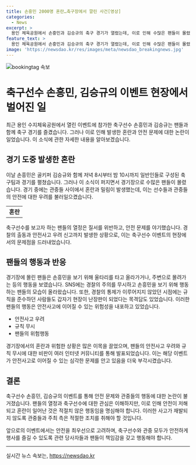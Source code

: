 ```yaml
---
title: 손흥민 2000명 혼란…축구장에서 깔린 사건[영상]
categories:
  - News
excerpt: >
  용인 체육공원에서 손흥민과 김승규의 축구 경기가 열렸는데, 이로 인해 수많은 팬들이 몰렸다. 경기 중에는 플레이어의 안전을 위해 질서를 지키지 않는 관중들이 있어 경찰이 통제에 나서는 등 혼란스러운 상황이 벌어졌다. 이에 대한 온라인 커뮤니티에서는 비판적인 목소리가 나오며, 경기장 주변에는 현수막을 타고 몰리는 등 위험한 장면도 발생했다. 사람들의 부정적인 반응이 이어졌다.
feature_text: >
  용인 체육공원에서 손흥민과 김승규의 축구 경기가 열렸는데, 이로 인해 수많은 팬들이 몰렸다. 경기 중에는 플레이어의 안전을 위해 질서를 지키지 않는 관중들이 있어 경찰이 통제에 나서는 등 혼란스러운 상황이 벌어졌다. 이에 대한 온라인 커뮤니티에서는 비판적인 목소리가 나오며, 경기장 주변에는 현수막을 타고 몰리는 등 위험한 장면도 발생했다. 사람들의 부정적인 반응이 이어졌다.
image: 'https://newsdao.kr/res/images/meta/newsdao_breakingnews.jpg'
---
```


<p><img src="https://newsdao.kr/res/images/meta/newsdao_breakingnews.jpg" alt="bookingtag 속보" /></p>

<h1>축구선수 손흥민, 김승규의 이벤트 현장에서 벌어진 일</h1>

<p data-ke-size="size16">최근 용인 수지체육공원에서 열린 이벤트에 참가한 축구선수 손흥민과 김승규는 팬들과 함께 축구 경기를 즐겼습니다. 그러나 이로 인해 발생한 혼란과 안전 문제에 대한 논란이 일었습니다. 이 소식에 관한 자세한 내용을 알아보겠습니다.</p>

<h2 data-ke-size="size26">경기 도중 발생한 혼란</h2>

<p data-ke-size="size16">이날 손흥민은 골키퍼 김승규와 함께 저녁 8시부터 밤 10시까지 일반인들로 구성된 축구팀과 경기를 펼쳤습니다. 그러나 이 소식이 퍼지면서 경기장으로 수많은 팬들이 몰렸습니다. 경기 중에는 관중들 사이에서 혼란과 밀림이 발생했는데, 이는 선수들과 관중들의 안전에 대한 우려를 불러일으켰습니다.</p>

<table>
  <tr>
    <td style="text-align: center; height: 17px;"><b>혼란</b></td>
  </tr>
</table>

<p data-ke-size="size16">축구선수를 보고자 하는 팬들의 열정은 질서를 위반하고, 안전 문제를 야기했습니다. 경찰의 출동과 안전사고 우려 신고까지 발생한 상황으로, 이는 축구선수 이벤트의 현장에서의 문제점을 드러내었습니다.</p>

<h2 data-ke-size="size26">팬들의 행동과 반응</h2>

<p data-ke-size="size16">경기장에 몰린 팬들은 손흥민을 보기 위해 울타리를 타고 올라가거나, 주변으로 몰려가는 등의 행동을 보였습니다. SNS에는 경찰의 주의를 무시하고 손흥민을 보기 위해 행동하는 팬들의 모습이 올라왔습니다. 또한, 경찰의 통제가 이루어지지 않았던 시점에는 규칙을 준수하던 사람들도 갑자기 현장이 난장판이 되었다는 목격담도 있었습니다. 이러한 팬들의 행동은 안전사고에 이어질 수 있는 위험성을 내포하고 있었습니다.</p>

<ul>
  <li>안전사고 우려</li>
  <li>규칙 무시</li>
  <li>팬들의 위험행동</li>
</ul>

<p data-ke-size="size16">경기장에서의 혼란과 위험한 상황은 많은 이목을 끌었으며, 팬들의 안전사고 우려와 규칙 무시에 대한 비판이 여러 인터넷 커뮤니티를 통해 발표되었습니다. 이는 해당 이벤트가 안전사고로 이어질 수 있는 심각한 문제를 안고 있음을 더욱 부각시켰습니다.</p>

<h2 data-ke-size="size26">결론</h2>

<p data-ke-size="size16">축구선수 손흥민, 김승규의 이벤트를 통해 안전 문제와 관중들의 행동에 대한 논란이 불거졌습니다. 팬들의 열정과 축구선수에 대한 관심은 이해하지만, 이로 인해 안전이 저해되고 혼란이 일어난 것은 적절치 않은 행동임을 명심해야 합니다. 이러한 사고가 재발되지 않도록 관중들과 주최 측은 적절한 조치를 취해야 할 것입니다.</p>

<p data-ke-size="size16">앞으로의 이벤트에서는 안전을 최우선으로 고려하며, 축구선수와 관중 모두가 안전하게 행사를 즐길 수 있도록 관련 당사자들과 팬들이 책임감을 갖고 행동해야 합니다.</p>

<hr>

<p data-ke-size="size16"></p>
실시간 뉴스 속보는, <a href="https://newsdao.kr" rel="dofollow">https://newsdao.kr</a>


